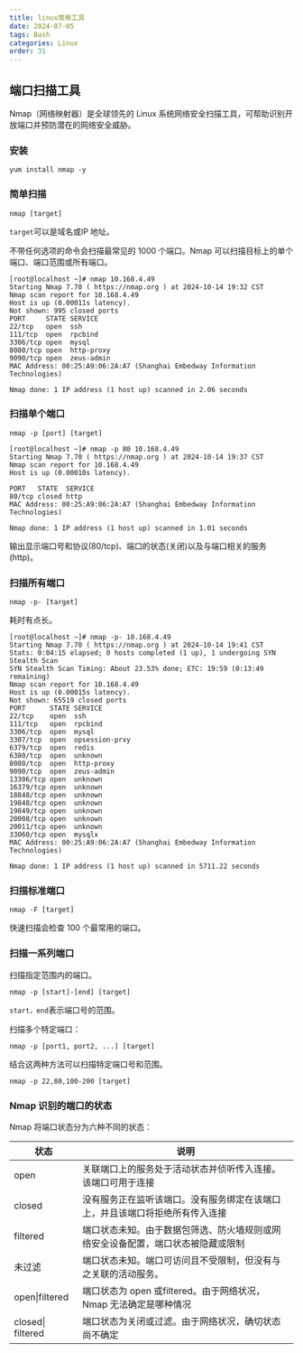 ```yaml
---
title: linux常用工具
date: 2024-07-05
tags: Bash
categories: Linux
order: 31
---
```




## 端口扫描工具
Nmap（网络映射器）是全球领先的 Linux 系统网络安全扫描工具，可帮助识别开放端口并预防潜在的网络安全威胁。
### 安装
```shell
yum install nmap -y
```
### 简单扫描
```shell
nmap [target]
```
`target`可以是域名或IP 地址。

不带任何选项的命令会扫描最常见的 1000 个端口。Nmap 可以扫描目标上的单个端口、端口范围或所有端口。
```shell
[root@localhost ~]# nmap 10.168.4.49
Starting Nmap 7.70 ( https://nmap.org ) at 2024-10-14 19:32 CST
Nmap scan report for 10.168.4.49
Host is up (0.00011s latency).
Not shown: 995 closed ports
PORT     STATE SERVICE
22/tcp   open  ssh
111/tcp  open  rpcbind
3306/tcp open  mysql
8080/tcp open  http-proxy
9090/tcp open  zeus-admin
MAC Address: 00:25:A9:06:2A:A7 (Shanghai Embedway Information Technologies)

Nmap done: 1 IP address (1 host up) scanned in 2.06 seconds
```
### 扫描单个端口
```shell
nmap -p [port] [target]
```
```shell
[root@localhost ~]# nmap -p 80 10.168.4.49
Starting Nmap 7.70 ( https://nmap.org ) at 2024-10-14 19:37 CST
Nmap scan report for 10.168.4.49
Host is up (0.00010s latency).

PORT   STATE  SERVICE
80/tcp closed http
MAC Address: 00:25:A9:06:2A:A7 (Shanghai Embedway Information Technologies)

Nmap done: 1 IP address (1 host up) scanned in 1.01 seconds
```
输出显示端口号和协议(80/tcp)、端口的状态(关闭)以及与端口相关的服务(http)。
### 扫描所有端口
```shell
nmap -p- [target]
```
耗时有点长。
```shell
[root@localhost ~]# nmap -p- 10.168.4.49
Starting Nmap 7.70 ( https://nmap.org ) at 2024-10-14 19:41 CST
Stats: 0:04:15 elapsed; 0 hosts completed (1 up), 1 undergoing SYN Stealth Scan
SYN Stealth Scan Timing: About 23.53% done; ETC: 19:59 (0:13:49 remaining)
Nmap scan report for 10.168.4.49
Host is up (0.00015s latency).
Not shown: 65519 closed ports
PORT      STATE SERVICE
22/tcp    open  ssh
111/tcp   open  rpcbind
3306/tcp  open  mysql
3307/tcp  open  opsession-prxy
6379/tcp  open  redis
6380/tcp  open  unknown
8080/tcp  open  http-proxy
9090/tcp  open  zeus-admin
13306/tcp open  unknown
16379/tcp open  unknown
18848/tcp open  unknown
19848/tcp open  unknown
19849/tcp open  unknown
20008/tcp open  unknown
20011/tcp open  unknown
33060/tcp open  mysqlx
MAC Address: 00:25:A9:06:2A:A7 (Shanghai Embedway Information Technologies)

Nmap done: 1 IP address (1 host up) scanned in 5711.22 seconds
```
### 扫描标准端口
```shell
nmap -F [target]
```
快速扫描会检查 100 个最常用的端口。
### 扫描一系列端口
扫描指定范围内的端口。
```shell
nmap -p [start]-[end] [target]
```
`start，end`表示端口号的范围。

扫描多个特定端口：
```shell
nmap -p [port1, port2, ...] [target]
```
结合这两种方法可以扫描特定端口号和范围。
```shell
nmap -p 22,80,100-200 [target]
```
### Nmap 识别的端口的状态
Nmap 将端口状态分为六种不同的状态：

| 状态                | 说明                                         |
|-------------------|--------------------------------------------|
| open              | 关联端口上的服务处于活动状态并侦听传入连接。该端口可用于连接             |
| closed            | 没有服务正在监听该端口。没有服务绑定在该端口上，并且该端口将拒绝所有传入连接     |
| filtered          | 端口状态未知。由于数据包筛选、防火墙规则或网络安全设备配置，端口状态被隐藏或限制   |
| 未过滤               | 端口状态未知。端口可访问且不受限制，但没有与之关联的活动服务。            |
| open\|filtered    | 端口状态为 open 或filtered。由于网络状况，Nmap 无法确定是哪种情况 |
| closed\| filtered | 端口状态为关闭或过滤。由于网络状况，确切状态尚不确定                 |

